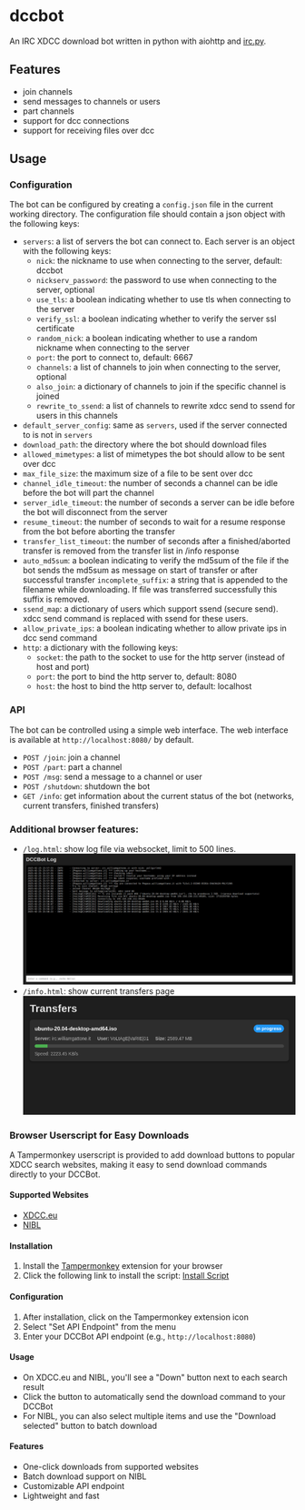 dccbot
========

An IRC XDCC download bot written in python with aiohttp and [irc.py](https://github.com/jaraco/irc).

Features
--------

*   join channels
*   send messages to channels or users
*   part channels
*   support for dcc connections
*   support for receiving files over dcc

Usage
-----

### Configuration

The bot can be configured by creating a `config.json` file in the current working
directory. The configuration file should contain a json object with the following
keys:

*   `servers`: a list of servers the bot can connect to. Each server is an
    object with the following keys:
    *   `nick`: the nickname to use when connecting to the server, default: dccbot
    *   `nickserv_password`: the password to use when connecting to the server, optional
    *   `use_tls`: a boolean indicating whether to use tls when connecting to the
        server
    *   `verify_ssl`: a boolean indicating whether to verify the server ssl certificate
    *   `random_nick`: a boolean indicating whether to use a random nickname when
        connecting to the server
    *   `port`: the port to connect to, default: 6667
    *   `channels`: a list of channels to join when connecting to the server, optional
    *   `also_join`: a dictionary of channels to join if the specific channel is joined
    *   `rewrite_to_ssend`: a list of channels to rewrite xdcc send to ssend for users in this channels
*   `default_server_config`: same as `servers`, used if the server connected to is not in `servers`
*   `download_path`: the directory where the bot should download files
*   `allowed_mimetypes`: a list of mimetypes the bot should allow to be sent
    over dcc
*   `max_file_size`: the maximum size of a file to be sent over dcc
*   `channel_idle_timeout`: the number of seconds a channel can be idle before
    the bot will part the channel
*   `server_idle_timeout`: the number of seconds a server can be idle before
    the bot will disconnect from the server
*   `resume_timeout`: the number of seconds to wait for a resume response from the bot
    before aborting the transfer
*   `transfer_list_timeout`: the number of seconds after a finished/aborted transfer is removed
    from the transfer list in /info response
*   `auto_md5sum`: a boolean indicating to verify the md5sum of the file if
    the bot sends the md5sum as message on start of transfer or after successful transfer
    `incomplete_suffix`: a string that is appended to the filename while downloading.
    If file was transferred successfully this suffix is removed.
*   `ssend_map`: a dictionary of users which support ssend (secure send). xdcc send command is
    replaced with ssend for these users.
*   `allow_private_ips`: a boolean indicating whether to allow private ips in dcc send command
*   `http`: a dictionary with the following keys:
    *   `socket`: the path to the socket to use for the http server (instead of host and port)
    *   `port`: the port to bind the http server to, default: 8080
    *   `host`: the host to bind the http server to, default: localhost


### API

The bot can be controlled using a simple web interface. The web interface is
available at `http://localhost:8080/` by default.

*   `POST /join`: join a channel
*   `POST /part`: part a channel
*   `POST /msg`: send a message to a channel or user
*   `POST /shutdown`: shutdown the bot
*   `GET /info`: get information about the current status of the bot (networks, current transfers, finished transfers)

### Additional browser features:

*   `/log.html`: show log file via websocket, limit to 500 lines.
    ![dccbot log example](./static/dccbot_log.png)
*   `/info.html`: show current transfers page
    ![dccbot transfer example](./static/dccbot_info.png)

### Browser Userscript for Easy Downloads

A Tampermonkey userscript is provided to add download buttons to popular XDCC search websites, making it easy to send download commands directly to your DCCBot.

#### Supported Websites
- [XDCC.eu](https://www.xdcc.eu/)
- [NIBL](https://nibl.co.uk/)

#### Installation

1. Install the [Tampermonkey](https://www.tampermonkey.net/) extension for your browser
2. Click the following link to install the script: [Install Script](https://raw.githubusercontent.com/luni/dccbot/refs/heads/main/userscript/add-dccbot-btn.js)

#### Configuration

1. After installation, click on the Tampermonkey extension icon
2. Select "Set API Endpoint" from the menu
3. Enter your DCCBot API endpoint (e.g., `http://localhost:8080`)

#### Usage

- On XDCC.eu and NIBL, you'll see a "Down" button next to each search result
- Click the button to automatically send the download command to your DCCBot
- For NIBL, you can also select multiple items and use the "Download selected" button to batch download

#### Features
- One-click downloads from supported websites
- Batch download support on NIBL
- Customizable API endpoint
- Lightweight and fast